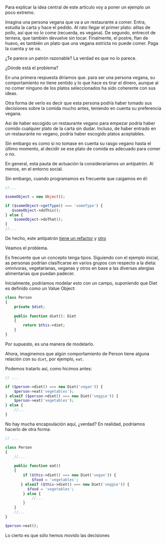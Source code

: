Para explicar la idea central de este artículo voy a poner un ejemplo un poco extremo.

Imagina una persona vegana que va a un restaurante a comer. Entra, estudia la carta y hace el pedido. Al rato llegar el primer plato: alitas de pollo, así que no lo come (recuerda, es vegana). De segundo, entrecot de ternera, que también devuelve sin tocar. Finalmente, el postre, flan de huevo, es también un plato que una vegana estricta no puede comer. Paga la cuenta y se va.

¿Te parece un patrón razonable? La verdad es que no lo parece.

¿Dónde está el problema?

En una primera respuesta diríamos que. para ser una persona vegana, su comportamiento no tiene sentido y lo que hace es tirar el dinero, aunque al no comer ninguno de los platos seleccionados ha sido coherente con sus ideas.

Otra forma de verlo es decir que esta persona podría haber tomado sus decisiones sobre la comida mucho antes, teniendo en cuenta su preferencia vegana.

Así de haber escogido un restaurante vegano para empezar podría haber comido cualquier plato de la carta sin dudar. Incluso, de haber entrado en un restaurante no vegano, podría haber escogido platos aceptables.

Sin embargo es como si no tomase en cuenta su rasgo vegano hasta el último momento, al decidir se ese plato de comida es adecuado para comer o no.

En general, esta pauta de actuación la consideraríamos un antipatrón. Al menos, en el entorno social.

Sin embargo, cuando programamos es frecuente que caigamos en él:

```php
//...

$someObject = new Object();

if ($someObject->getType() === 'someType') {
   $someObject->doThis();
} else {
	$someObject->doThat();
}
//...
```

De hecho, este antipatrón [tiene un refactor](https://refactoring.guru/replace-type-code-with-class) y [otro](https://refactoring.guru/replace-type-code-with-subclasses)

Veamos el problema.

Es frecuente que un concepto tenga tipos. Siguiendo con el ejemplo inicial, as personas podrían clasificarse en varios grupos con respecto a la dieta: omnívoras, vegetarianas, veganas y otros en base a las diversas alergias alimentarias que puedan padecer.

Inicialmente, podríamos modelar esto con un campo, suponiendo que Diet es definido como un Value Object:

```php
class Person
{
	private $diet;
	
	public function diet(): Diet
	{
		return $this->diet;
	}
}
```

Por supuesto, es una manera de modelarlo.

Ahora, imaginemos que algún comportamiento de Person tiene alguna relación con su `diet`, por ejemplo, `eat`.

Podemos tratarlo así, como hicimos antes:

```php
// ...

if ($person->diet() === new Diet('vegan')) {
	$person->eat('vegetables');
} elseif ($person->diet() === new Diet('veggie')) {
	$person->eat('vegetables');
} else {
	//...
}
```

No hay mucha encapsulación aquí, ¿verdad? En realidad, podríamos hacerlo de otra forma:

```php
// ...

class Person
{
	//...
	
	public function eat()
	{
		if ($this->diet() === new Diet('vegan')) {
			$food = 'vegetables';
       } elseif ($this->diet() === new Diet('veggie')) {
	      $food = 'vegetables';
	    } else {
			//...
	    }
	}
	//...
}

$person->eat();

```

Lo cierto es que sólo hemos movido las decisiones 




